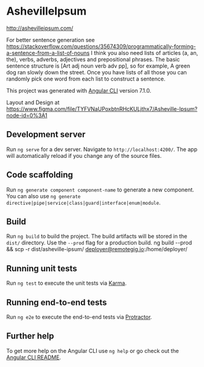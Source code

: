 # AshevilleIpsum
http://ashevilleipsum.com/

For better sentence generation see https://stackoverflow.com/questions/35674309/programmatically-forming-a-sentence-from-a-list-of-nouns
I think you also need lists of articles (a, an, the), verbs, adverbs, adjectives and prepositional phrases. The basic sentence structure is [Art adj noun verb adv pp], so for example, A green dog ran slowly down the street. Once you have lists of all those you can randomly pick one word from each list to construct a sentence.

This project was generated with [Angular CLI](https://github.com/angular/angular-cli) version 7.1.0.

Layout and Design at https://www.figma.com/file/TYFVNaUPoxbtnRHcKULjthx7/Asheville-Ipsum?node-id=0%3A1

## Development server

Run `ng serve` for a dev server. Navigate to `http://localhost:4200/`. The app will automatically reload if you change any of the source files.

## Code scaffolding

Run `ng generate component component-name` to generate a new component. You can also use `ng generate directive|pipe|service|class|guard|interface|enum|module`.

## Build

Run `ng build` to build the project. The build artifacts will be stored in the `dist/` directory. Use the `--prod` flag for a production build.
ng build --prod && scp -r dist/asheville-ipsum/ deployer@remotegig.io:/home/deployer/
## Running unit tests

Run `ng test` to execute the unit tests via [Karma](https://karma-runner.github.io).

## Running end-to-end tests

Run `ng e2e` to execute the end-to-end tests via [Protractor](http://www.protractortest.org/).

## Further help

To get more help on the Angular CLI use `ng help` or go check out the [Angular CLI README](https://github.com/angular/angular-cli/blob/master/README.md).

